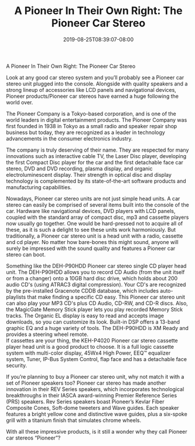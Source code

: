 ﻿---
title: "A Pioneer In Their Own Right: The Pioneer Car Stereo"
date: 2019-08-25T08:39:07-08:00
description: "Car-Stereo Tips for Web Success"
featured_image: "/images/Car-Stereo.jpg"
tags: ["Car Stereo"]
---

A Pioneer In Their Own Right: The Pioneer Car Stereo

Look at any good car stereo system and you’ll probably see a Pioneer car stereo unit plugged into the console. Alongside with quality speakers and a strong lineup of accessories like LCD panels and navigational devices, Pioneer products/Pioneer car stereos have earned a huge following the world over.  

The Pioneer Company is a Tokyo-based corporation, and is one of the world leaders in digital entertainment products. The Pioneer Company was first founded in 1938 in Tokyo as a small radio and speaker repair shop business but today, they are recognized as a leader in technology advancements in the consumer electronics industry.

The company is truly deserving of their name. They are respected for many innovations such as interactive cable TV, the Laser Disc player, developing the first Compact Disc player for the car and the first detachable face car stereo, DVD and DVD recording, plasma display, and organic electroluminescent display. Their strength in optical disc and display technology is complemented by its state-of-the-art software products and manufacturing capabilities.

Nowadays, Pioneer car stereo units are not just simple head units. A car stereo can easily be comprised of several items built into the console of the car. Hardware like navigational devices, DVD players with LCD panels, coupled with the standard array of compact disc, mp3 and cassette players now usually go together. One would be hard-pressed not to acquire all of these, as it is such a delight to see these units work harmoniously. But traditionally, a Pioneer car stereo unit is a head unit with a radio, cassette and cd player. No matter how bare-bones this might sound, anyone will surely be impressed with the sound quality and features a Pioneer car stereo can boot.

Something like the DEH-P90HDD Pioneer car stereo single CD player head unit. The DEH-P90HDD allows you to record CD Audio (from the unit itself or from a changer) onto a 10GB hard disc drive, which holds about 200 audio CD's (using ATRAC3 digital compression). Your CD's are recognized by the pre-installed Gracenote CDDB database, which includes auto-playlists that make finding a specific CD easy. This Pioneer car stereo unit can also play your MP3 CD's plus CD Audio, CD-RW, and CD-R discs. Also, the MagicGate Memory Stick player lets you play recorded Memory Stick tracks. The Organic EL display is easy to read and accepts image downloads, so you can customize its look. Built-in DSP offers a 13-band graphic EQ and a huge variety of tools. The DEH-P90HDD is XM Ready and provides a steering wheel remote.   
If cassettes are your thing, the KEH-P4020 Pioneer car stereo cassette player head unit is a good product to choose. It is a full logic cassette system with multi-color display, 45Wx4 High Power, EEQ™ equalizer system, Tuner, IP-Bus System Control, flap face and has a detachable face security. 

If you’re planning to buy a Pioneer car stereo unit, why not match it with a set of Pioneer speakers too? Pioneer car stereo has made another innovation in their REV Series speakers, which incorporates technological breakthroughs in their IASCA award-winning Premier Reference Series (PRS) speakers. Rev Series speakers boast Pioneer’s Kevlar Fiber Composite Cones, Soft-dome tweeters and Wave guides. Each speaker features a bright yellow cone and distinctive wave guides, plus a six-spoke grill with a titanium finish that simulates chrome wheels.

With all these impressive products, is it still a wonder why they call Pioneer car stereos “Pioneer”?

 
     
      


